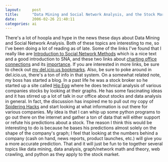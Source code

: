 ```yaml
---
layout:     post
title:      "Data Mining and Social Network Analysis, and the Stock Market"
date:       2006-02-26 21:40:11
categories: ai
---
```

There's a lot of hoopla and hype in the news these days about Data Mining and Social Network Analysis. Both of these topics are interesting to me, so I've been doing a lot of reading as of late. Some of the links I've found that I really like are [Introduction to Social Network Methods](http://faculty.ucr.edu/~hanneman/nettext/) which is a nice text and a good introduction to SNA, and these two links about [charting office connections](http://www.businessweek.com/innovate/content/feb2006/id20060216_633293.htm) and its [importance](http://www.businessweek.com/magazine/content/06_09/b3973083.htm). If you are interested in more links, be sure to check out [my del.icio.us bookmarks](http://del.icio.us/nloadholtes). Also, be sure to poke around in del.icio.us, there's a ton of info in that system. On a somewhat related note, my boss has started a blog. In a past life he was a stock broker so he started up a site called [Hip Egg](http://hipegg.blogspot.com/) where he does technical analysis of various companies stocks by looking at their graphs. He has some fascinating ideas and it has stirred up a lot of talk in our office about stocks and data analysis in general. In fact, the discussion has inspired me to pull out my copy of [Spidering Hacks](http://www.oreilly.com/catalog/spiderhks/) and start looking at what information is out there for various companies. My idea is that I can whip up some python programs to go out there on the internet and gather a ton of data that will either support or refute his predictions about a stock. The reason I think this would be interesting to do is because he bases his predictions almost solely on the shape of the company's graph; I feel that looking at the numbers behind a company (cash on hand, news reports, product launches, etc.) will give you a more accurate prediction. That and it will just be fun to tie together several topics like data mining, data analysis, graph/network math and theory, web crawling, and python as they apply to the stock market.
